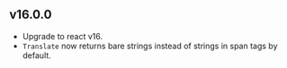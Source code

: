 ## v16.0.0

* Upgrade to react v16.
* `Translate` now returns bare strings instead of strings in span tags by default.
